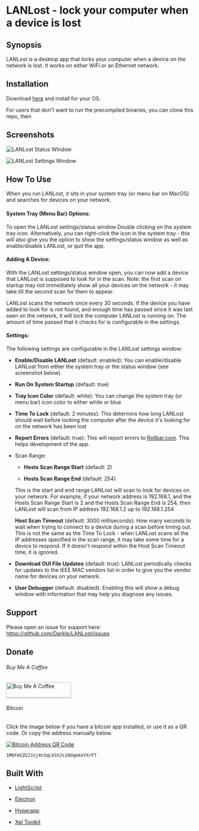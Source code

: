 # LANLost - lock your computer when a device is lost

## Synopsis

LANLost is a desktop app that locks your computer when a device on the network is lost. It works on either WiFi or an Ethernet network.

## Installation

Download [here](https://github.com/Darkle/LANLost/releases) and install for your OS.

For users that don't want to run the precompiled binaries, you can clone this repo, then

## Screenshots

![LANLost Status WIndow](https://github.com/Darkle/LANLost/raw/master/resources/readmeMedia/LANLost-Settings-Status.png)

![LANLost Settings Window](https://github.com/Darkle/LANLost/raw/master/resources/readmeMedia/LANLost-Settings.png)

## How To Use

When you run LANLost, it sits in your system tray (or menu bar on MacOS) and searches for devices on your network. 

#### System Tray (Menu Bar) Options:

To open the LANLost settings/status window Double clicking on the system tray icon. Alternatively, you can right-click the icon in the system tray - this will also give you the option to show the settings/status window as well as enable/disable LANLost, or quit the app.

#### Adding A Device:

With the LANLost settings/status window open, you can now add a device that LANLost is supposed to look for in the scan. Note: the first scan on startup may not immediately show all your devices on the network - it may take till the second scan for them to appear.

LANLost scans the network once every 30 seconds. If the device you have added to look for is not found, and enough time has passed since it was last seen on the network, it will lock the computer LANLost is running on. The amount of time passed that it checks for is configurable in the settings.

#### Settings:

The following settings are configurable in the LANLost settings window:

- **Enable/Disable LANLost** (default: enabled): You can enable/disable LANLost from either the system tray or the status window (see screenshot below)

- **Run On System Startup** (default: true)

- **Tray Icon Color** (default: white): You can change the system tray (or menu bar) icon color to either white or blue

- **Time To Lock** (default: 2 minutes): This determins how long LANLost should wait before locking the computer after the device it's looking for on the network has been lost

- **Report Errors** (default: true): This will report errors to [Rollbar.com](https://rollbar.com). This helps development of the app.  

- Scan Range:

  - **Hosts Scan Range Start** (default: 2)

  - **Hosts Scan Range End** (default: 254)

  This is the start and end range LANLost will scan to look for devices on your network. For example, if your network address is 192.168.1, and the Hosts Scan Range Start is 2 and the Hosts Scan Range End is 254, then LANLost will scan from IP address 192.168.1.2 up to 192.168.1.254 

  **Host Scan Timeout** (default: 3000 milliseconds): How many seconds to wait when trying to connect to a device during a scan before timing out. This is not the same as the Time To Lock - when LANLost scans all the IP addresses specified in the scan range, it may take some time for a device to respond. If it doesn't respond within the Host Scan Timeout time, it is ignored.

- **Download OUI File Updates** (default: true): LANLost periodically checks for updates to the IEEE MAC vendors list in order to give you the vendor name for devices on your network.

- **User Debugger** (default: disabled): Enabling this will show a debug window with information that may help you diagnose any issues.


## Support

Please open an issue for support here: https://github.com/Darkle/LANLost/issues

## Donate

###### Buy Me A Coffee

<a href="https://www.buymeacoffee.com/2yhzJxd4B" target="_blank"><img src="https://www.buymeacoffee.com/assets/img/custom_images/orange_img.png?" alt="Buy Me A Coffee" style="height: 41px !important;width: 174px !important;box-shadow: 0px 3px 2px 0px rgba(190, 190, 190, 0.5) !important;-webkit-box-shadow: 0px 3px 2px 0px rgba(190, 190, 190, 0.5) !important;" ></a>

###### Bitcoin

Click the image below if you have a bitcoin app installed, or use it as a QR code. Or copy the address manually below.

[![Bitcoin Address QR Code](https://github.com/Darkle/LANLost/raw/master/resources/readmeMedia/Bitcoin-QR-Code.png)](bitcoin:1M6FmSZUJJzj4n3qLkSh2s19dqmXeYXrFT)

`1M6FmSZUJJzj4n3qLkSh2s19dqmXeYXrFT`

## Built With

- [LightScript](http://www.lightscript.org/)

- [Electron](https://electronjs.org/)

- [Hyperapp](https://github.com/hyperapp/hyperapp)

- [Xel Toolkit](https://xel-toolkit.org/)
